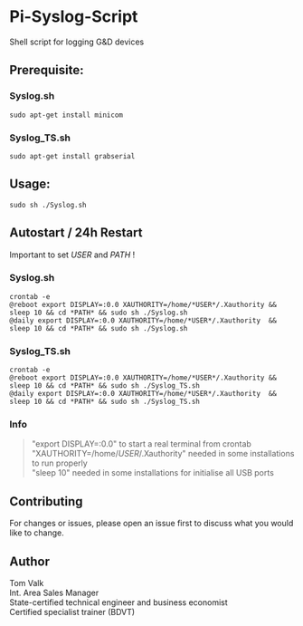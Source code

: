 # Pi-Syslog-Script
Shell script for logging G&D devices

## Prerequisite:
### Syslog.sh
```
sudo apt-get install minicom
```
### Syslog_TS.sh
```
sudo apt-get install grabserial
```

## Usage:
```
sudo sh ./Syslog.sh 
```

## Autostart / 24h Restart
Important to set *USER* and *PATH* !

### Syslog.sh
```
crontab -e
@reboot export DISPLAY=:0.0 XAUTHORITY=/home/*USER*/.Xauthority && sleep 10 && cd *PATH* && sudo sh ./Syslog.sh
@daily export DISPLAY=:0.0 XAUTHORITY=/home/*USER*/.Xauthority  && sleep 10 && cd *PATH* && sudo sh ./Syslog.sh
```
### Syslog_TS.sh
```
crontab -e
@reboot export DISPLAY=:0.0 XAUTHORITY=/home/*USER*/.Xauthority && sleep 10 && cd *PATH* && sudo sh ./Syslog_TS.sh
@daily export DISPLAY=:0.0 XAUTHORITY=/home/*USER*/.Xauthority  && sleep 10 && cd *PATH* && sudo sh ./Syslog_TS.sh
```
### Info
> "export DISPLAY=:0.0" to start a real terminal from crontab </br>
> "XAUTHORITY=/home/*USER*/.Xauthority" needed in some installations to run properly </br>
> "sleep 10" needed in some installations for initialise all USB ports </br>


## Contributing
For changes or issues, please open an issue first to discuss what you would like to change. <br/>


## Author
Tom Valk   <br/>
Int. Area Sales Manager  <br/>
State-certified technical engineer and business economist <br/>
Certified specialist trainer (BDVT)

